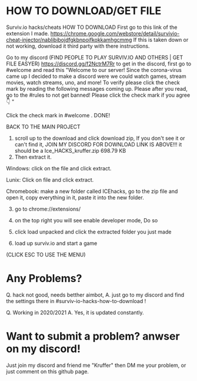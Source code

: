 # HOW TO DOWNLOAD/GET FILE
Surviv.io hacks/cheats HOW TO DOWNLOAD
First go to this link of the extension I made.
https://chrome.google.com/webstore/detail/survivio-cheat-injector/nablibibojdfgkbnpojfkokkamhgcmmg
If this is taken down or not working, download it third party with there instructions.


Go to my discord (FIND PEOPLE TO PLAY SURVIV.IO AND OTHERS | GET FILE EASYER) https://discord.gg/f2NctrM7Rr
to get in the discord, first go to #welcome and read this "Welcome to our server! Since the corona-virus came up I decided to make a discord   were we could watch games, stream movies, watch streams, uno, and more! To verify
please click the check mark by reading the following messages coming up.
Please after you read, go to the #rules to not get banned!
Please click the check mark if you agree
👇 "

Click the check mark in #welcome . DONE!

BACK TO THE MAIN PROJECT 

1. scroll up to the download and click download zip, If you don't see it or can't find it, JOIN MY DISCORD FOR DOWNLOAD  LINK IS ABOVE!!!
it should be a Ice_HACKS_kruffer.zip
698.79 KB
2. Then extract it.


Windows: click on the file and click extract.


Lunix: Click on file and click extract.


Chromebook: make a new folder called ICEhacks, go to the zip file and open it, copy everything in it, paste it into the new folder.


3. go to chrome://extensions/

4. on the top right you will see enable developer mode, Do so

5. click load unpacked and click the extracted folder you just made

6. load up surviv.io and start a game

(CLICK ESC TO USE THE MENU) 



# Any Problems?

Q. hack not good, needs betther aimbot,
A. just go to my discord and find the settings there in #surviv-io-hacks-how-to-download !

Q. Working in 2020/2021
A. Yes, it is updated constantly.


 # Want to submit a problem? anwser on my discord!
 Just join my discord and friend me "Kruffer" then DM me your problem, or just comment on this github page.
